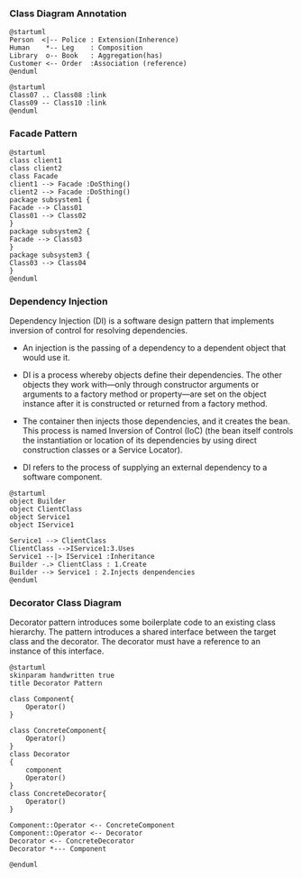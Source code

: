 

### Class Diagram Annotation
```puml
@startuml
Person  <|-- Police : Extension(Inherence)
Human    *-- Leg    : Composition 
Library  o-- Book   : Aggregation(has)
Customer <-- Order  :Association (reference)
@enduml
```


```puml
@startuml
Class07 .. Class08 :link
Class09 -- Class10 :link
@enduml
```


### Facade Pattern

```puml
@startuml
class client1
class client2
class Facade
client1 --> Facade :DoSthing()
client2 --> Facade :DoSthing()
package subsystem1 {
Facade --> Class01
Class01 --> Class02
}
package subsystem2 {
Facade --> Class03
}
package subsystem3 {
Class03 --> Class04
}
@enduml
```


### Dependency Injection
Dependency Injection (DI) is a software design pattern that implements inversion of control for resolving dependencies.

 - An injection is the passing of a dependency to a dependent object that would use it.
 - DI is a process whereby objects define their dependencies. The other objects they work with—only through constructor arguments or arguments to a factory method or property—are set on the object instance after it is constructed or returned from a factory method.

 - The container then injects those dependencies, and it creates the bean. This process is named Inversion of Control (IoC) (the bean itself controls the instantiation or location of its dependencies by using direct construction classes or a Service Locator).

 - DI refers to the process of supplying an external dependency to a software component.

```puml
@startuml
object Builder
object ClientClass
object Service1
object IService1

Service1 --> ClientClass
ClientClass -->IService1:3.Uses
Service1 --|> IService1 :Inheritance 
Builder -.> ClientClass : 1.Create
Builder --> Service1 : 2.Injects denpendencies
@enduml
```


###  Decorator Class Diagram
Decorator pattern introduces some boilerplate code to an existing class hierarchy. The pattern introduces a shared interface between the target class and the decorator. The decorator must have a reference to an instance of this interface.


```puml
@startuml  
skinparam handwritten true
title Decorator Pattern

class Component{
    Operator()
}

class ConcreteComponent{
    Operator()
}
class Decorator
{
    component
    Operator()
}
class ConcreteDecorator{
    Operator()
}

Component::Operator <-- ConcreteComponent
Component::Operator <-- Decorator
Decorator <-- ConcreteDecorator
Decorator *--- Component

@enduml
```


